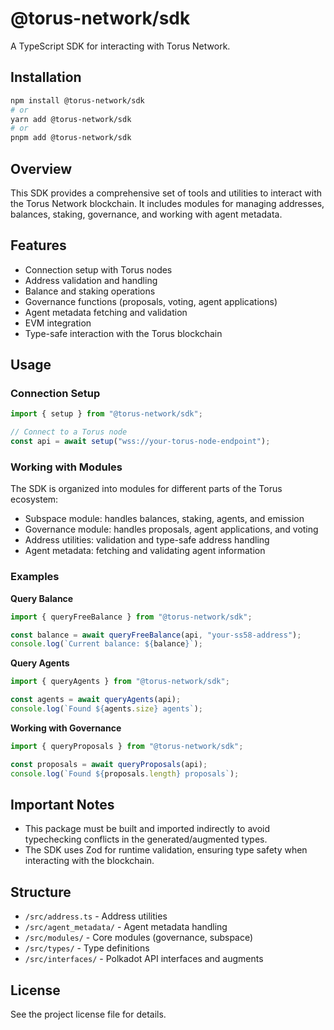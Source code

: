 # @torus-network/sdk

A TypeScript SDK for interacting with Torus Network.

## Installation

```bash
npm install @torus-network/sdk
# or
yarn add @torus-network/sdk
# or
pnpm add @torus-network/sdk
```

## Overview

This SDK provides a comprehensive set of tools and utilities to interact with the Torus Network blockchain. It includes modules for managing addresses, balances, staking, governance, and working with agent metadata.

## Features

- Connection setup with Torus nodes
- Address validation and handling
- Balance and staking operations
- Governance functions (proposals, voting, agent applications)
- Agent metadata fetching and validation
- EVM integration
- Type-safe interaction with the Torus blockchain

## Usage

### Connection Setup

```typescript
import { setup } from "@torus-network/sdk";

// Connect to a Torus node
const api = await setup("wss://your-torus-node-endpoint");
```

### Working with Modules

The SDK is organized into modules for different parts of the Torus ecosystem:

- Subspace module: handles balances, staking, agents, and emission
- Governance module: handles proposals, agent applications, and voting
- Address utilities: validation and type-safe address handling
- Agent metadata: fetching and validating agent information

### Examples

**Query Balance**

```typescript
import { queryFreeBalance } from "@torus-network/sdk";

const balance = await queryFreeBalance(api, "your-ss58-address");
console.log(`Current balance: ${balance}`);
```

**Query Agents**

```typescript
import { queryAgents } from "@torus-network/sdk";

const agents = await queryAgents(api);
console.log(`Found ${agents.size} agents`);
```

**Working with Governance**

```typescript
import { queryProposals } from "@torus-network/sdk";

const proposals = await queryProposals(api);
console.log(`Found ${proposals.length} proposals`);
```

## Important Notes

- This package must be built and imported indirectly to avoid typechecking conflicts in the generated/augmented types.
- The SDK uses Zod for runtime validation, ensuring type safety when interacting with the blockchain.

## Structure

- `/src/address.ts` - Address utilities
- `/src/agent_metadata/` - Agent metadata handling
- `/src/modules/` - Core modules (governance, subspace)
- `/src/types/` - Type definitions
- `/src/interfaces/` - Polkadot API interfaces and augments

## License

See the project license file for details.

